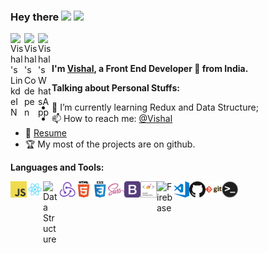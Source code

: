 ### Hey there <img src="https://media.giphy.com/media/hvRJCLFzcasrR4ia7z/giphy.gif" width="25px">  ![](https://visitor-badge.glitch.me/badge?page_id=am-vishal.am-vishal)


<a href="https://www.linkedin.com/in/amvishal/">
  <img align="left" alt="Vishal's LinkdeIN" width="22px" src="https://cdn.jsdelivr.net/npm/simple-icons@v3/icons/linkedin.svg" />
</a>
<a href="https://codepen.io/am_vishal">
  <img align="left" alt="Vishal's Codepen" width="22px" src="https://cdn.jsdelivr.net/npm/simple-icons@3.13.0/icons/codepen.svg" />
</a>
<a href="https://api.whatsapp.com/send?phone=918969885857">
  <img align="left"; letter-spacing:'1em'; alt="Vishal's WhatsApp" width="22px" src="https://cdn.jsdelivr.net/npm/simple-icons@3.13.0/icons/whatsapp.svg" />
</a>
<br />
<br />

<b>I'm [Vishal](https://am-vishal.github.io/), a Front End Developer 🚀 from India.</b>


**Talking about Personal Stuffs:**

- 🌱 I’m currently learning Redux and Data Structure; 
- 📫 How to reach me: [@Vishal](https://api.whatsapp.com/send?phone=918969885857)
- 📝 [Resume](https://drive.google.com/file/d/17hA68cpJkps4xYHDIWpR7HkeP-ZJJEYq/view)
- 🏆 My most of the projects are on github.    

**Languages and Tools:**  

<img align="left"  width="26px" alt="javascript" src="https://raw.githubusercontent.com/github/explore/80688e429a7d4ef2fca1e82350fe8e3517d3494d/topics/javascript/javascript.png">
<img align="left"  width="26px" alt="react"  src="https://raw.githubusercontent.com/github/explore/80688e429a7d4ef2fca1e82350fe8e3517d3494d/topics/react/react.png">
<img align="left" alt="Data Structure" width="26px" src="https://camo.githubusercontent.com/056783cd8d57630a976317cfd930661c381d51b5b8f5ee46122f2e0ef56a6498/68747470733a2f2f69616d616a61796e6179616b2e746563682f7374617469632f6d656469612f446174617374727563747572652d6c6f676f2e31396562356635362e706e67"/>
<img align="left" alt="Styled-Components" width="26px" src="https://raw.githubusercontent.com/github/explore/80688e429a7d4ef2fca1e82350fe8e3517d3494d/topics/redux/redux.png"/>
<img align="left" alt="HTML5" width="26px" src="https://raw.githubusercontent.com/github/explore/80688e429a7d4ef2fca1e82350fe8e3517d3494d/topics/html/html.png" />
<img align="left" alt="CSS3" width="26px" src="https://raw.githubusercontent.com/github/explore/80688e429a7d4ef2fca1e82350fe8e3517d3494d/topics/css/css.png" />
<img align="left" alt="Sass" width="26px" src="https://raw.githubusercontent.com/github/explore/80688e429a7d4ef2fca1e82350fe8e3517d3494d/topics/sass/sass.png" />
<img align="left" alt="Bootstrap" width="26px" src="https://raw.githubusercontent.com/github/explore/80688e429a7d4ef2fca1e82350fe8e3517d3494d/topics/bootstrap/bootstrap.png"/>
<img align="left" alt="Styled-Components" width="26px" src="https://raw.githubusercontent.com/github/explore/80688e429a7d4ef2fca1e82350fe8e3517d3494d/topics/styled-components/styled-components.png"/>
<img align="left"  width="26px" alt="Firebase" width="26px" src="https://camo.githubusercontent.com/2e1eb48ff7f68052c8cc6c2ba31fbf9f34b07d1dcf1ed263a954d23ae0c42116/68747470733a2f2f69616d616a61796e6179616b2e746563682f7374617469632f6d656469612f46697265626173652d6c6f676f2e37653463386663382e706e67"/>
<img align="left"  width="26px" alt="Visual Studio Code" width="26px" src="https://raw.githubusercontent.com/github/explore/80688e429a7d4ef2fca1e82350fe8e3517d3494d/topics/visual-studio-code/visual-studio-code.png" />
<img align="left" alt="GitHub" width="26px" src="https://raw.githubusercontent.com/github/explore/78df643247d429f6cc873026c0622819ad797942/topics/github/github.png" />
<img align="left" alt="git"  width="26px" src="https://raw.githubusercontent.com/github/explore/80688e429a7d4ef2fca1e82350fe8e3517d3494d/topics/git/git.png">
<img align="left" alt="Terminal" width="26px" src="https://raw.githubusercontent.com/github/explore/80688e429a7d4ef2fca1e82350fe8e3517d3494d/topics/terminal/terminal.png" />
